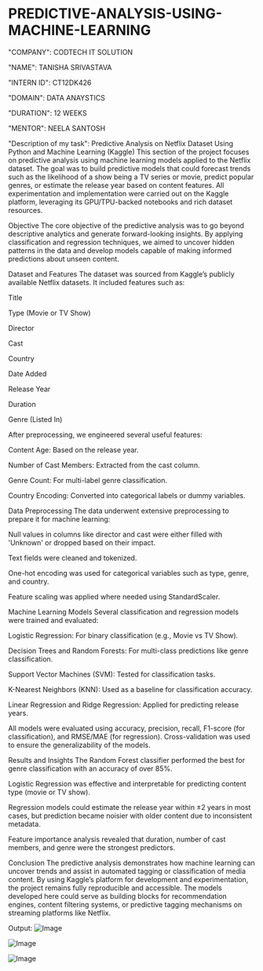# PREDICTIVE-ANALYSIS-USING-MACHINE-LEARNING

"COMPANY": CODTECH IT SOLUTION

"NAME": TANISHA SRIVASTAVA

"INTERN ID": CT12DK426

"DOMAIN": DATA ANAYSTICS

"DURATION": 12 WEEKS

"MENTOR": NEELA SANTOSH

"Description of my task":
Predictive Analysis on Netflix Dataset Using Python and Machine Learning (Kaggle)
This section of the project focuses on predictive analysis using machine learning models applied to the Netflix dataset. The goal was to build predictive models that could forecast trends such as the likelihood of a show being a TV series or movie, predict popular genres, or estimate the release year based on content features. All experimentation and implementation were carried out on the Kaggle platform, leveraging its GPU/TPU-backed notebooks and rich dataset resources.

Objective
The core objective of the predictive analysis was to go beyond descriptive analytics and generate forward-looking insights. By applying classification and regression techniques, we aimed to uncover hidden patterns in the data and develop models capable of making informed predictions about unseen content.

Dataset and Features
The dataset was sourced from Kaggle’s publicly available Netflix datasets. It included features such as:

Title

Type (Movie or TV Show)

Director

Cast

Country

Date Added

Release Year

Duration

Genre (Listed In)

After preprocessing, we engineered several useful features:

Content Age: Based on the release year.

Number of Cast Members: Extracted from the cast column.

Genre Count: For multi-label genre classification.

Country Encoding: Converted into categorical labels or dummy variables.

Data Preprocessing
The data underwent extensive preprocessing to prepare it for machine learning:

Null values in columns like director and cast were either filled with 'Unknown' or dropped based on their impact.

Text fields were cleaned and tokenized.

One-hot encoding was used for categorical variables such as type, genre, and country.

Feature scaling was applied where needed using StandardScaler.

Machine Learning Models
Several classification and regression models were trained and evaluated:

Logistic Regression: For binary classification (e.g., Movie vs TV Show).

Decision Trees and Random Forests: For multi-class predictions like genre classification.

Support Vector Machines (SVM): Tested for classification tasks.

K-Nearest Neighbors (KNN): Used as a baseline for classification accuracy.

Linear Regression and Ridge Regression: Applied for predicting release years.

All models were evaluated using accuracy, precision, recall, F1-score (for classification), and RMSE/MAE (for regression). Cross-validation was used to ensure the generalizability of the models.

Results and Insights
The Random Forest classifier performed the best for genre classification with an accuracy of over 85%.

Logistic Regression was effective and interpretable for predicting content type (movie or TV show).

Regression models could estimate the release year within ±2 years in most cases, but prediction became noisier with older content due to inconsistent metadata.

Feature importance analysis revealed that duration, number of cast members, and genre were the strongest predictors.

Conclusion
The predictive analysis demonstrates how machine learning can uncover trends and assist in automated tagging or classification of media content. By using Kaggle’s platform for development and experimentation, the project remains fully reproducible and accessible. The models developed here could serve as building blocks for recommendation engines, content filtering systems, or predictive tagging mechanisms on streaming platforms like Netflix.

Output:
![Image](https://github.com/user-attachments/assets/5bb1542d-8b5e-41d5-9b3b-3ebae492c92e)

![Image](https://github.com/user-attachments/assets/2c6b59e4-ff43-4d0a-9c81-e42f5b1881b0)

![Image](https://github.com/user-attachments/assets/067eff65-a6a4-4383-884b-f337eaa4830a)

